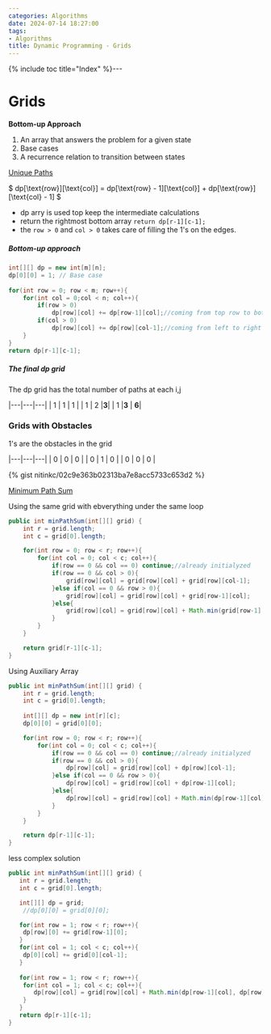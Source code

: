 ```yaml
---
categories: Algorithms
date: 2024-07-14 18:27:00
tags:
- Algorithms
title: Dynamic Programming - Grids
---
```


{% include toc title="Index" %}---

# Grids

**Bottom-up Approach**

1. An array that answers the problem for a given state
2. Base cases
2. A recurrence relation to transition between states

[Unique Paths](https://leetcode.com/problems/unique-paths/description/)

$ dp[\text{row}][\text{col}] = dp[\text{row} - 1][\text{col}] + dp[\text{row}][\text{col} - 1] $

- dp arry is used top keep the intermediate calculations
- return the rightmost bottom array `return dp[r-1][c-1];`
- the `row > 0` and `col > 0` takes care of filling the 1's on the edges.

##### Bottom-up  approach

```java
int[][] dp = new int[m][n];
dp[0][0] = 1; // Base case
        
for(int row = 0; row < m; row++){
    for(int col = 0;col < n; col++){
        if(row > 0)
            dp[row][col] += dp[row-1][col];//coming from top row to bottom
        if(col > 0)
            dp[row][col] += dp[row][col-1];//coming from left to right
    }
}
return dp[r-1][c-1];
```

##### The final dp grid

The dp grid has the total number of paths at each i,j

|---|---|---|
| 1 | 1 | 1 |
| 1 | 2 |**3**|
| 1 |**3** | **6**|

### Grids with Obstacles

1's are the obstacles in the grid

|---|---|---|
| 0 | 0 | 0 |
| 0 | 1 | 0 |
| 0 | 0 | 0 |

{% gist nitinkc/02c9e363b02313ba7e8acc5733c653d2 %}

[Minimum Path Sum](https://leetcode.com/problems/minimum-path-sum/description/)

Using the same grid with ebverything under the same loop

```java
public int minPathSum(int[][] grid) {
    int r = grid.length;
    int c = grid[0].length;

    for(int row = 0; row < r; row++){
        for(int col = 0; col < c; col++){
            if(row == 0 && col == 0) continue;//already initialyzed
            if(row == 0 && col > 0){
                grid[row][col] = grid[row][col] + grid[row][col-1];
            }else if(col == 0 && row > 0){
                grid[row][col] = grid[row][col] + grid[row-1][col];
            }else{
                grid[row][col] = grid[row][col] + Math.min(grid[row-1][col], grid[row][col-1]);
            }
        }
    }

    return grid[r-1][c-1];
}
```

Using Auxiliary Array

```java
public int minPathSum(int[][] grid) {
    int r = grid.length;
    int c = grid[0].length;
    
    int[][] dp = new int[r][c];
    dp[0][0] = grid[0][0];

    for(int row = 0; row < r; row++){
        for(int col = 0; col < c; col++){
            if(row == 0 && col == 0) continue;//already initialyzed
            if(row == 0 && col > 0){
                dp[row][col] = grid[row][col] + dp[row][col-1];
            }else if(col == 0 && row > 0){
                dp[row][col] = grid[row][col] + dp[row-1][col];
            }else{
                dp[row][col] = grid[row][col] + Math.min(dp[row-1][col], dp[row][col-1]);
            }
        }
    }

    return dp[r-1][c-1];
}
```

less complex solution

```java
public int minPathSum(int[][] grid) {
   int r = grid.length;
   int c = grid[0].length;

   int[][] dp = grid;
    //dp[0][0] = grid[0][0];

   for(int row = 1; row < r; row++){
    dp[row][0] += grid[row-1][0]; 
   }
   for(int col = 1; col < c; col++){
    dp[0][col] += grid[0][col-1]; 
   }
   
   for(int row = 1; row < r; row++){
    for(int col = 1; col < c; col++){
       dp[row][col] = grid[row][col] + Math.min(dp[row-1][col], dp[row][col-1]);
    }
   }
   return dp[r-1][c-1];
}
```